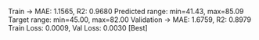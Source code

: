 Train -> MAE: 1.1565, R2: 0.9680
Predicted range: min=41.43, max=85.09
Target range:    min=45.00, max=82.00
Validation -> MAE: 1.6759, R2: 0.8979
Train Loss: 0.0009, Val Loss: 0.0030 [Best]